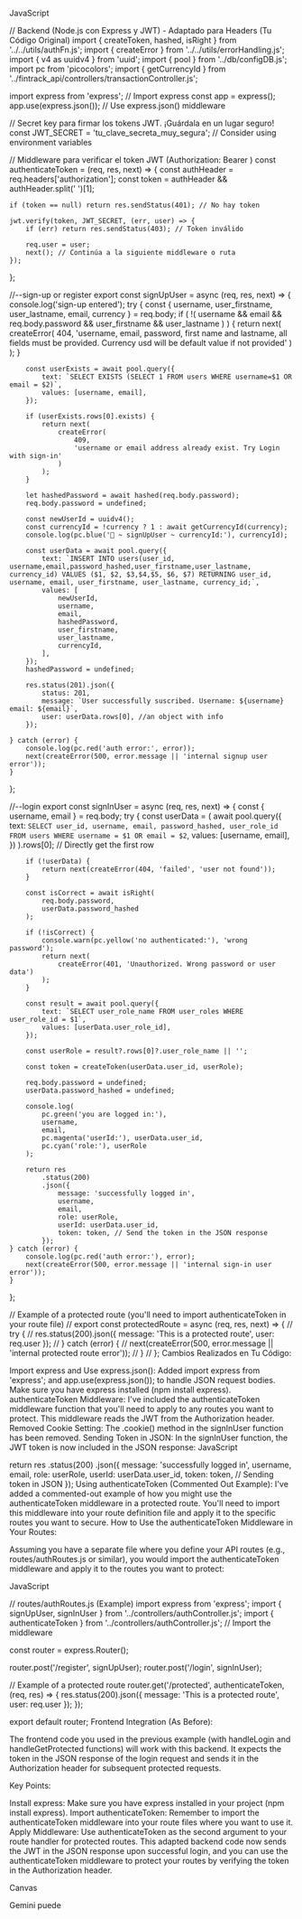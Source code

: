 JavaScript

// Backend (Node.js con Express y JWT) - Adaptado para Headers (Tu Código Original)
import { createToken, hashed, isRight } from '../../utils/authFn.js';
import { createError } from '../../utils/errorHandling.js';
import { v4 as uuidv4 } from 'uuid';
import { pool } from '../db/configDB.js';
import pc from 'picocolors';
import { getCurrencyId } from '../fintrack_api/controllers/transactionController.js';

import express from 'express'; // Import express
const app = express();
app.use(express.json()); // Use express.json() middleware

// Secret key para firmar los tokens JWT. ¡Guárdala en un lugar seguro!
const JWT_SECRET = 'tu_clave_secreta_muy_segura'; // Consider using environment variables

// Middleware para verificar el token JWT (Authorization: Bearer <token>)
const authenticateToken = (req, res, next) => {
    const authHeader = req.headers['authorization'];
    const token = authHeader && authHeader.split(' ')[1];

    if (token == null) return res.sendStatus(401); // No hay token

    jwt.verify(token, JWT_SECRET, (err, user) => {
        if (err) return res.sendStatus(403); // Token inválido

        req.user = user;
        next(); // Continúa a la siguiente middleware o ruta
    });
};

//--sign-up or register
export const signUpUser = async (req, res, next) => {
    console.log('sign-up entered');
    try {
        const { username, user_firstname, user_lastname, email, currency } =
            req.body;
        if (
            !(
                username &&
                email &&
                req.body.password &&
                user_firstname &&
                user_lastname
            )
        ) {
            return next(
                createError(
                    404,
                    'username, email, password, first name and lastname, all fields must be provided. Currency usd will be default value if not provided'
                )
            );
        }

        const userExists = await pool.query({
            text: `SELECT EXISTS (SELECT 1 FROM users WHERE username=$1 OR email = $2)`,
            values: [username, email],
        });

        if (userExists.rows[0].exists) {
            return next(
                createError(
                    409,
                    'username or email address already exist. Try Login with sign-in'
                )
            );
        }

        let hashedPassword = await hashed(req.body.password);
        req.body.password = undefined;

        const newUserId = uuidv4();
        const currencyId = !currency ? 1 : await getCurrencyId(currency);
        console.log(pc.blue('🚀 ~ signUpUser ~ currencyId:'), currencyId);

        const userData = await pool.query({
            text: `INSERT INTO users(user_id, username,email,password_hashed,user_firstname,user_lastname, currency_id) VALUES ($1, $2, $3,$4,$5, $6, $7) RETURNING user_id, username, email, user_firstname, user_lastname, currency_id;`,
            values: [
                newUserId,
                username,
                email,
                hashedPassword,
                user_firstname,
                user_lastname,
                currencyId,
            ],
        });
        hashedPassword = undefined;

        res.status(201).json({
            status: 201,
            message: `User successfully suscribed. Username: ${username} email: ${email}`,
            user: userData.rows[0], //an object with info
        });

    } catch (error) {
        console.log(pc.red('auth error:', error));
        next(createError(500, error.message || 'internal signup user error'));
    }
};

//--login
export const signInUser = async (req, res, next) => {
    const { username, email } = req.body;
    try {
        const userData = (
            await pool.query({
                text: `SELECT user_id, username, email, password_hashed, user_role_id FROM users WHERE username = $1 OR email = $2`,
                values: [username, email],
            })
        ).rows[0]; // Directly get the first row

        if (!userData) {
            return next(createError(404, 'failed', 'user not found'));
        }

        const isCorrect = await isRight(
            req.body.password,
            userData.password_hashed
        );

        if (!isCorrect) {
            console.warn(pc.yellow('no authenticated:'), 'wrong password');
            return next(
                createError(401, 'Unauthorized. Wrong password or user data')
            );
        }

        const result = await pool.query({
            text: `SELECT user_role_name FROM user_roles WHERE user_role_id = $1`,
            values: [userData.user_role_id],
        });

        const userRole = result?.rows[0]?.user_role_name || '';

        const token = createToken(userData.user_id, userRole);

        req.body.password = undefined;
        userData.password_hashed = undefined;

        console.log(
            pc.green('you are logged in:'),
            username,
            email,
            pc.magenta('userId:'), userData.user_id,
            pc.cyan('role:'), userRole
        );

        return res
            .status(200)
            .json({
                message: 'successfully logged in',
                username,
                email,
                role: userRole,
                userId: userData.user_id,
                token: token, // Send the token in the JSON response
            });
    } catch (error) {
        console.log(pc.red('auth error:'), error);
        next(createError(500, error.message || 'internal sign-in user error'));
    }
};

// Example of a protected route (you'll need to import authenticateToken in your route file)
// export const protectedRoute = async (req, res, next) => {
//     try {
//         res.status(200).json({ message: 'This is a protected route', user: req.user });
//     } catch (error) {
//         next(createError(500, error.message || 'internal protected route error'));
//     }
// };
Cambios Realizados en Tu Código:

Import express and Use express.json(): Added import express from 'express'; and app.use(express.json()); to handle JSON request bodies. Make sure you have express installed (npm install express).
authenticateToken Middleware: I've included the authenticateToken middleware function that you'll need to apply to any routes you want to protect. This middleware reads the JWT from the Authorization header.
Removed Cookie Setting: The .cookie() method in the signInUser function has been removed.
Sending Token in JSON: In the signInUser function, the JWT token is now included in the JSON response:
JavaScript

return res
    .status(200)
    .json({
        message: 'successfully logged in',
        username,
        email,
        role: userRole,
        userId: userData.user_id,
        token: token, // Sending token in JSON
    });
Using authenticateToken (Commented Out Example): I've added a commented-out example of how you might use the authenticateToken middleware in a protected route. You'll need to import this middleware into your route definition file and apply it to the specific routes you want to secure.
How to Use the authenticateToken Middleware in Your Routes:

Assuming you have a separate file where you define your API routes (e.g., routes/authRoutes.js or similar), you would import the authenticateToken middleware and apply it to the routes you want to protect:

JavaScript

// routes/authRoutes.js (Example)
import express from 'express';
import { signUpUser, signInUser } from '../controllers/authController.js';
import { authenticateToken } from '../controllers/authController.js'; // Import the middleware

const router = express.Router();

router.post('/register', signUpUser);
router.post('/login', signInUser);

// Example of a protected route
router.get('/protected', authenticateToken, (req, res) => {
    res.status(200).json({ message: 'This is a protected route', user: req.user });
});

export default router;
Frontend Integration (As Before):

The frontend code you used in the previous example (with handleLogin and handleGetProtected functions) will work with this backend. It expects the token in the JSON response of the login request and sends it in the Authorization header for subsequent protected requests.

Key Points:

Install express: Make sure you have express installed in your project (npm install express).
Import authenticateToken: Remember to import the authenticateToken middleware into your route files where you want to use it.
Apply Middleware: Use authenticateToken as the second argument to your route handler for protected routes.
This adapted backend code now sends the JWT in the JSON response upon successful login, and you can use the authenticateToken middleware to protect your routes by verifying the token in the Authorization header.











Canvas

Gemini puede
